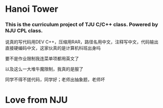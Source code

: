 # Hanoi Tower

### This is the curriculum project of TJU C/C++ class. Powered by NJU CPL class.


说真的写代码用DEV C++，压缩用RAR，路径名用中文，注释写中文，代码输出直接硬编码中文，这家伙真的是计算机科班出身吗

要不是作业限制我连菜单项都用英文了

以及这么一大堆牛魔限制，我真的是服了

同学不得不搓代码，同学好；老师出抽象题，老师坏


# Love from NJU